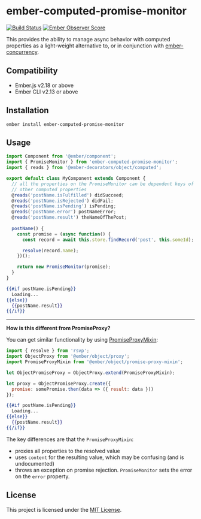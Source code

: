 # ember-computed-promise-monitor
[![Build Status](https://travis-ci.com/NullVoxPopuli/ember-computed-promise-monitor.svg?branch=master)](https://travis-ci.com/NullVoxPopuli/ember-computed-promise-monitor) [![Ember Observer Score](https://emberobserver.com/badges/ember-computed-promise-monitor.svg)](https://emberobserver.com/addons/ember-computed-promise-monitor)

This provides the ability to manage async behavior with computed properties as a light-weight alternative to, or in conjunction with [ember-concurrency](http://ember-concurrency.com/).



Compatibility
------------------------------------------------------------------------------

* Ember.js v2.18 or above
* Ember CLI v2.13 or above


Installation
------------------------------------------------------------------------------

```
ember install ember-computed-promise-monitor
```


Usage
------------------------------------------------------------------------------

```ts
import Component from '@ember/component';
import { PromiseMonitor } from 'ember-computed-promise-monitor';
import { reads } from '@ember-decorators/object/computed';

export default class MyComponent extends Component {
  // all the properties on the PromiseMonitor can be dependent keys of
  // other computed properties
  @reads('postName.isFulfilled') didSucceed;
  @reads('postName.isRejected') didFail;
  @reads('postName.isPending') isPending;
  @reads('postName.error') postNameError;
  @reads('postName.result') theNameOfThePost;
  
  postName() {
    const promise = (async function() {
      const record = await this.store.findRecord('post', this.someId);

      resolve(record.name);
    })();

    return new PromiseMonitor(promise);
  }
}
```

```hbs
{{#if postName.isPending}}
  Loading...
{{else}}
  {{postName.result}}
{{/if}}
```

------------------------------------------

**How is this different from PromiseProxy?**

You can get similar functionality by using [PromiseProxyMixin](https://www.emberjs.com/api/ember/release/classes/PromiseProxyMixin):

```js
import { resolve } from 'rsvp';
import ObjectProxy from '@ember/object/proxy';
import PromiseProxyMixin from '@ember/object/promise-proxy-mixin';

let ObjectPromiseProxy = ObjectProxy.extend(PromiseProxyMixin);

let proxy = ObjectPromiseProxy.create({
  promise: somePromise.then(data => ({ result: data }))
});
```

```hbs
{{#if postName.isPending}}
  Loading...
{{else}}
  {{postName.result}}
{{/if}}
```

The key differences are that the `PromiseProxyMixin`:
 - proxies all properties to the resolved value
 - uses `content` for the resulting value, which may be confusing (and is undocumented)
 - throws an exception on promise rejection. `PromiseMonitor` sets the error on the `error` property.




License
------------------------------------------------------------------------------

This project is licensed under the [MIT License](LICENSE.md).
